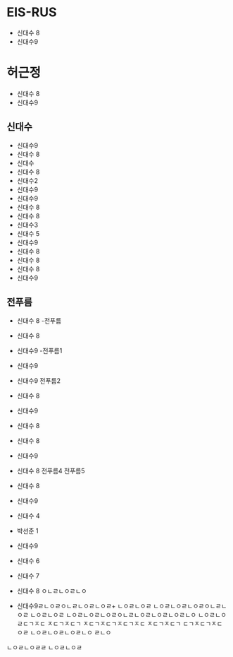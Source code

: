 # EIS-RUS
- 신대수 8
- 신대수9

# 허근정
- 신대수 8
- 신대수9
## 신대수
- 신대수9
- 신대수 8
- 신대수
- 신대수 8
- 신대수2
- 신대수9
- 신대수9
- 신대수 8
- 신대수 8
- 신대수3
- 신대수 5
- 신대수9
- 신대수 8
- 신대수 8
- 신대수 8
- 신대수9

## 전푸름
- 신대수 8
 -전푸름
- 신대수 8
- 신대수9
   -전푸름1
- 신대수9
- 신대수9
   전푸름2
- 신대수 8
- 신대수9
- 신대수 8
- 신대수 8
- 신대수9
- 신대수 8
   전푸름4
   전푸름5
- 신대수 8
- 신대수9
- 신대수 4
- 박선준 1

- 신대수9
- 신대수 6
- 신대수 7
- 신대수 8
ㅇㄴㄹㄴㅇㄹㄴㅇ
- 신대수9ㄹㄴㅇㄹㅇㄴㄹㄴㅇㄹㄴㅇㄹ+
ㄴㅇㄹㄴㅇㄹ
ㄴㅇㄹㄴㅇㄹㄴㅇㄹㅇㄴㄹㄴㅇㄹ
ㄴㅇㄹㄴㅇㄹ
ㄴㅇㄹㄴㅇㄹㄴㅇㄹㅇㄴㄹㄴㅇㄹㄴㅇㄹㄴㅇㄹㄴㅇ
ㄴㅇㄹㄴㅇㄹㄷㄱㅈㄷ
ㅈㄷㄱㅈㄷㄱ
ㅈㄷㄱㅈㄷㄱㅈㄷㄱㅈㄷ
ㅈㄷㄱㅈㄷㄱ
ㄷㄱㅈㄷㄱㅈㄷ
ㅇㄹ
ㄴㅇㄹㄴㅇㄹㄴㅇㄹㄴㅇ
ㄹㄴㅇ

ㄴㅇㄹㄴㅇㄹㄹ
ㄴㅇㄹㄴㅇㄹ